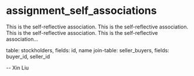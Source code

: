 assignment_self_associations
============================

This is the self-reflective association. This is the self-reflective association. This is the self-reflective association. This is the self-reflective association...

table: stockholders, fields: id, name
join-table: seller_buyers, fields: buyer_id, seller_id

-- Xin Liu